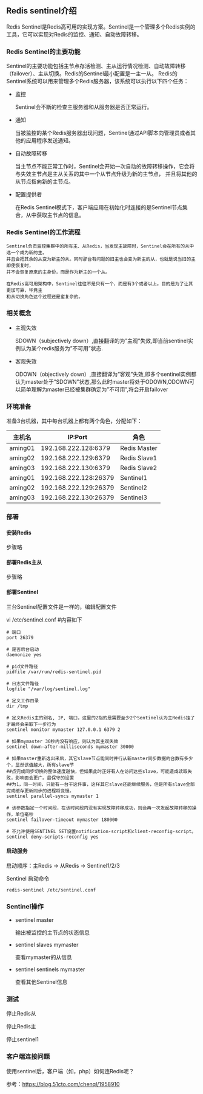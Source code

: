 ## Redis sentinel介绍

Redis Sentinel是Redis高可用的实现方案。Sentinel是一个管理多个Redis实例的工具，它可以实现对Redis的监控、通知、自动故障转移。

### Redis Sentinel的主要功能

Sentinel的主要功能包括主节点存活检测、主从运行情况检测、自动故障转移（failover）、主从切换。Redis的Sentinel最小配置是一主一从。
Redis的Sentinel系统可以用来管理多个Redis服务器，该系统可以执行以下四个任务：

* 监控

	Sentinel会不断的检查主服务器和从服务器是否正常运行。

* 通知

	当被监控的某个Redis服务器出现问题，Sentinel通过API脚本向管理员或者其他的应用程序发送通知。

* 自动故障转移

	当主节点不能正常工作时，Sentinel会开始一次自动的故障转移操作，它会将与失效主节点是主从关系的其中一个从节点升级为新的主节点，
	并且将其他的从节点指向新的主节点。

* 配置提供者

	在Redis Sentinel模式下，客户端应用在初始化时连接的是Sentinel节点集合，从中获取主节点的信息。

### Redis Sentinel的工作流程

	Sentinel负责监控集群中的所有主、从Redis，当发现主故障时，Sentinel会在所有的从中选一个成为新的主。
	并且会把其余的从变为新主的从。同时那台有问题的旧主也会变为新主的从，也就是说当旧的主即使恢复时，
	并不会恢复原来的主身份，而是作为新主的一个从。

	在Redis高可用架构中，Sentinel往往不是只有一个，而是有3个或者以上。目的是为了让其更加可靠，毕竟主
	和从切换角色这个过程还是蛮复杂的。

### 相关概念

* 主观失效

	SDOWN（subjectively down）,直接翻译的为”主观”失效,即当前sentinel实例认为某个redis服务为”不可用”状态.

* 客观失效

	ODOWN（objectively down）,直接翻译为”客观”失效,即多个sentinel实例都认为master处于”SDOWN”状态,那么此时master将处于ODOWN,ODOWN可以简单理解为master已经被集群确定为”不可用”,将会开启failover

### 环境准备

准备3台机器，其中每台机器上都有两个角色，分配如下：

主机名 | IP:Port |角色
-------|---------|----
aming01|192.168.222.128:6379|Redis Master
aming02|192.168.222.129:6379|Redis Slave1
aming03|192.168.222.130:6379|Redis Slave2
aming01|192.168.222.128:26379|Sentinel1
aming02|192.168.222.129:26379|Sentinel2
aming03|192.168.222.130:26379|Sentinel3

### 部署

#### 安装Redis

步骤略

#### 部署Redis主从

步骤略

#### 部署Sentinel

三台Sentinel配置文件是一样的，编辑配置文件

vi /etc/sentinel.conf #内容如下
```
# 端口
port 26379

# 是否后台启动
daemonize yes

# pid文件路径
pidfile /var/run/redis-sentinel.pid

# 日志文件路径
logfile "/var/log/sentinel.log"

# 定义工作目录
dir /tmp

# 定义Redis主的别名, IP, 端口，这里的2指的是需要至少2个Sentinel认为主Redis挂了才最终会采取下一步行为
sentinel monitor mymaster 127.0.0.1 6379 2

# 如果mymaster 30秒内没有响应，则认为其主观失效
sentinel down-after-milliseconds mymaster 30000

# 如果master重新选出来后，其它slave节点能同时并行从新master同步数据的台数有多少个，显然该值越大，所有slave节
##点完成同步切换的整体速度越快，但如果此时正好有人在访问这些slave，可能造成读取失败，影响面会更广。最保守的设置
##为1，同一时间，只能有一台干这件事，这样其它slave还能继续服务，但是所有slave全部完成缓存更新同步的进程将变慢。
sentinel parallel-syncs mymaster 1

# 该参数指定一个时间段，在该时间段内没有实现故障转移成功，则会再一次发起故障转移的操作，单位毫秒
sentinel failover-timeout mymaster 180000

# 不允许使用SENTINEL SET设置notification-script和client-reconfig-script。
sentinel deny-scripts-reconfig yes

```

#### 启动服务

启动顺序：主Redis -> 从Redis -> Sentinel1/2/3

Sentinel 启动命令

	redis-sentinel /etc/sentinel.conf 

### Sentinel操作

* sentinel master

	输出被监控的主节点的状态信息

* sentinel slaves mymaster 

	查看mymaster的从信息

* sentinel sentinels mymaster

	查看其他Sentinel信息

### 测试

停止Redis从

停止Redis主

停止sentinel1

### 客户端连接问题

使用sentinel后，客户端（如，php）如何连Redis呢？

参考：https://blog.51cto.com/chenql/1958910
